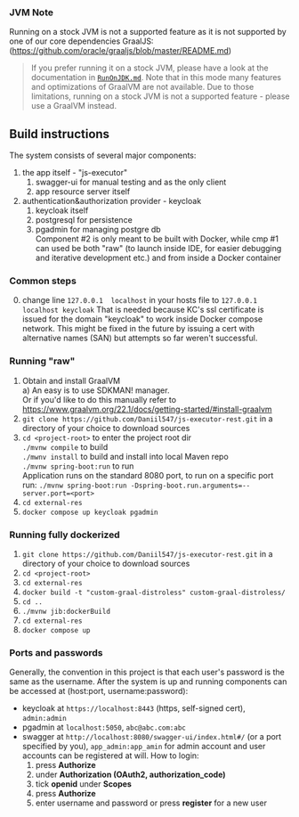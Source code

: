 ### JVM Note

Running on a stock JVM is not a supported feature as it is not supported
by one of our core dependencies GraalJS:  
(https://github.com/oracle/graaljs/blob/master/README.md)
> If you prefer running it on a stock JVM, please have a look at the documentation
> in [`RunOnJDK.md`](https://github.com/graalvm/graaljs/blob/master/docs/user/RunOnJDK.md).
> Note that in this mode many features and optimizations of GraalVM are not available.
> Due to those limitations, running on a stock JVM is not a supported feature - please use a GraalVM instead.

## Build instructions

The system consists of several major components:

1) the app itself - "js-executor"
    1) swagger-ui for manual testing and as the only client
    2) app resource server itself
2) authentication&authorization provider - keycloak
    1) keycloak itself
    2) postgresql for persistence
    3) pgadmin for managing postgre db    
       Component #2 is only meant to be built with Docker, while cmp #1 can used be both "raw" (to launch inside IDE,
       for easier debugging and iterative development etc.) and from inside a Docker container

### Common steps

0) change line `127.0.0.1  localhost` in your hosts file to `127.0.0.1  localhost keycloak`
   That is needed because KC's ssl certificate is issued for the domain "keycloak" to work
   inside Docker compose network. This might be fixed in the future by issuing a cert with
   alternative names (SAN) but attempts so far weren't successful.

### Running "raw"

1) Obtain and install GraalVM  
   a) An easy is to use SDKMAN! manager.  
   Or if you'd like to do this manually refer to https://www.graalvm.org/22.1/docs/getting-started/#install-graalvm
2) `git clone https://github.com/Daniil547/js-executor-rest.git` in a directory of your choice to download sources
3) `cd <project-root>` to enter the project root dir  
   `./mvnw compile` to build  
   `./mwnv install` to build and install into local Maven repo  
   `./mvnw spring-boot:run` to run  
   Application runs on the standard 8080 port, to run on a specific port run:
   `./mvnw spring-boot:run -Dspring-boot.run.arguments=--server.port=<port>`
4) `cd external-res`
5) `docker compose up keycloak pgadmin`

### Running fully dockerized

1) `git clone https://github.com/Daniil547/js-executor-rest.git` in a directory of your choice to download sources
2) `cd <project-root>`
3) `cd external-res`
4) `docker build -t "custom-graal-distroless" custom-graal-distroless/`
5) `cd ..`
6) `./mvnw jib:dockerBuild`
7) `cd external-res`
8) `docker compose up`

### Ports and passwords

Generally, the convention in this project is that each user's password is the same as the username. After the system is
up and running components can be accessed at (host:port, username:password):

- keycloak at `https://localhost:8443` (https, self-signed cert), `admin:admin`
- pgadmin at `localhost:5050`, `abc@abc.com:abc`
- swagger at `http://localhost:8080/swagger-ui/index.html#/` (or a port specified by you), `app_admin:app_amin` for
  admin account
  and user accounts can be registered at will. How to login:
    1) press **Authorize**
    2) under **Authorization (OAuth2, authorization_code)**
    3) tick **openid** under **Scopes**
    4) press **Authorize**
    5) enter username and password or press **register** for a new user